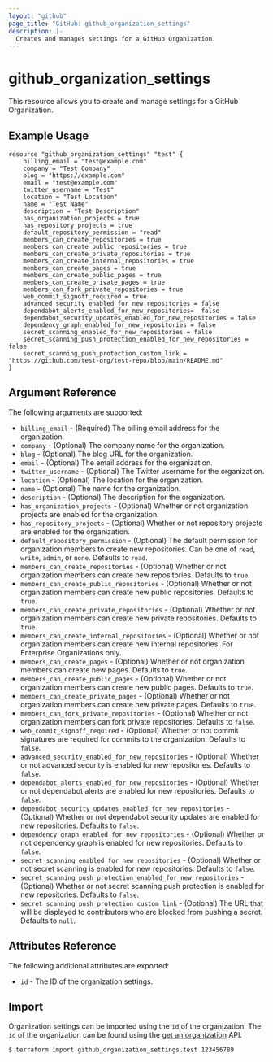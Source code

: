 ```yaml
---
layout: "github"
page_title: "GitHub: github_organization_settings"
description: |-
  Creates and manages settings for a GitHub Organization.
---
```


# github_organization_settings

This resource allows you to create and manage settings for a GitHub Organization.

## Example Usage

```hcl
resource "github_organization_settings" "test" {
    billing_email = "test@example.com"
    company = "Test Company"
    blog = "https://example.com"
    email = "test@example.com"
    twitter_username = "Test"
    location = "Test Location"
    name = "Test Name"
    description = "Test Description"
    has_organization_projects = true
    has_repository_projects = true
    default_repository_permission = "read"
    members_can_create_repositories = true
    members_can_create_public_repositories = true
    members_can_create_private_repositories = true
    members_can_create_internal_repositories = true
    members_can_create_pages = true
    members_can_create_public_pages = true
    members_can_create_private_pages = true
    members_can_fork_private_repositories = true
    web_commit_signoff_required = true
    advanced_security_enabled_for_new_repositories = false
    dependabot_alerts_enabled_for_new_repositories=  false
    dependabot_security_updates_enabled_for_new_repositories = false
    dependency_graph_enabled_for_new_repositories = false
    secret_scanning_enabled_for_new_repositories = false
    secret_scanning_push_protection_enabled_for_new_repositories = false
    secret_scanning_push_protection_custom_link = "https://github.com/test-org/test-repo/blob/main/README.md"
}
```

## Argument Reference

The following arguments are supported:

* `billing_email` - (Required) The billing email address for the organization.
* `company` - (Optional) The company name for the organization.
* `blog` - (Optional) The blog URL for the organization.
* `email` - (Optional) The email address for the organization.
* `twitter_username` - (Optional) The Twitter username for the organization.
* `location` - (Optional) The location for the organization.
* `name` - (Optional) The name for the organization.
* `description` - (Optional) The description for the organization.
* `has_organization_projects` - (Optional) Whether or not organization projects are enabled for the organization.
* `has_repository_projects` - (Optional) Whether or not repository projects are enabled for the organization.
* `default_repository_permission` - (Optional) The default permission for organization members to create new repositories. Can be one of `read`, `write`, `admin`, or `none`. Defaults to `read`.
* `members_can_create_repositories` - (Optional) Whether or not organization members can create new repositories. Defaults to `true`.
* `members_can_create_public_repositories` - (Optional) Whether or not organization members can create new public repositories. Defaults to `true`.
* `members_can_create_private_repositories` - (Optional) Whether or not organization members can create new private repositories. Defaults to `true`.
* `members_can_create_internal_repositories` - (Optional) Whether or not organization members can create new internal repositories. For Enterprise Organizations only.
* `members_can_create_pages` - (Optional) Whether or not organization members can create new pages. Defaults to `true`.
* `members_can_create_public_pages` - (Optional) Whether or not organization members can create new public pages. Defaults to `true`.
* `members_can_create_private_pages` - (Optional) Whether or not organization members can create new private pages. Defaults to `true`.
* `members_can_fork_private_repositories` - (Optional) Whether or not organization members can fork private repositories. Defaults to `false`.
* `web_commit_signoff_required` - (Optional) Whether or not commit signatures are required for commits to the organization. Defaults to `false`.
* `advanced_security_enabled_for_new_repositories` - (Optional) Whether or not advanced security is enabled for new repositories. Defaults to `false`.
* `dependabot_alerts_enabled_for_new_repositories` - (Optional) Whether or not dependabot alerts are enabled for new repositories. Defaults to `false`.
* `dependabot_security_updates_enabled_for_new_repositories` - (Optional) Whether or not dependabot security updates are enabled for new repositories. Defaults to `false`.
* `dependency_graph_enabled_for_new_repositories` - (Optional) Whether or not dependency graph is enabled for new repositories. Defaults to `false`.
* `secret_scanning_enabled_for_new_repositories` - (Optional) Whether or not secret scanning is enabled for new repositories. Defaults to `false`.
* `secret_scanning_push_protection_enabled_for_new_repositories` - (Optional) Whether or not secret scanning push protection is enabled for new repositories. Defaults to `false`.
* `secret_scanning_push_protection_custom_link` - (Optional) The URL that will be displayed to contributors who are blocked from pushing a secret. Defaults to `null`.


## Attributes Reference

The following additional attributes are exported:

* `id` - The ID of the organization settings.


## Import

Organization settings can be imported using the `id` of the organization.
The `id` of the organization can be found using the [get an organization](https://docs.github.com/en/rest/orgs/orgs#get-an-organization) API.

```
$ terraform import github_organization_settings.test 123456789
```

